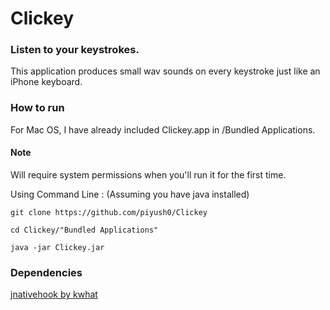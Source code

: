 # Clickey

### Listen to your keystrokes.

This application produces small wav sounds on every keystroke just like an iPhone keyboard.

### How to run

For Mac OS, I have already included Clickey.app in /Bundled Applications.

#### Note
Will require system permissions when you'll run it for the first time.

Using Command Line : (Assuming you have java installed)
```
git clone https://github.com/piyush0/Clickey

cd Clickey/"Bundled Applications"

java -jar Clickey.jar
```


### Dependencies

[jnativehook by kwhat](https://github.com/kwhat/jnativehook)